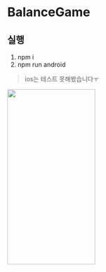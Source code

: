 # BalanceGame

## 실행
1. npm i  
2. npm run android  
  > ios는 테스트 못해봤습니다ㅜ  

<img src="https://user-images.githubusercontent.com/62636978/138480808-afd445de-67a0-4cd9-a853-1fbda73f4587.png"  width="200" height="400"/>

